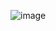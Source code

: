 ![image](https://user-images.githubusercontent.com/60018973/159052817-bbe30e86-f85c-480f-a927-6ba180707dc3.png)
